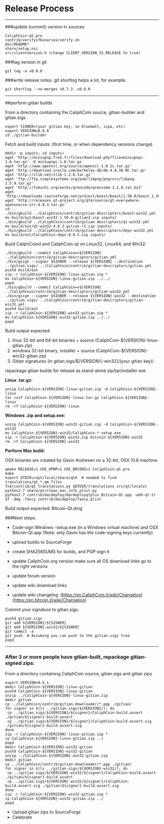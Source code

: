 Release Process
====================

* * *

###update (commit) version in sources


	CaliphCoin-qt.pro
	contrib/verifysfbinaries/verify.sh
	doc/README*
	share/setup.nsi
	src/clientversion.h (change CLIENT_VERSION_IS_RELEASE to true)

###tag version in git

	git tag -a v0.8.0

###write release notes. git shortlog helps a lot, for example:

	git shortlog --no-merges v0.7.2..v0.8.0

* * *

##perform gitian builds

 From a directory containing the CaliphCoin source, gitian-builder and gitian.sigs
  
	export SIGNER=(your gitian key, ie bluematt, sipa, etc)
	export VERSION=0.8.0
	cd ./gitian-builder

 Fetch and build inputs: (first time, or when dependency versions change)

	mkdir -p inputs; cd inputs/
	wget 'http://miniupnp.free.fr/files/download.php?file=miniupnpc-1.6.tar.gz' -O miniupnpc-1.6.tar.gz
	wget 'http://www.openssl.org/source/openssl-1.0.1c.tar.gz'
	wget 'http://download.oracle.com/berkeley-db/db-4.8.30.NC.tar.gz'
	wget 'http://zlib.net/zlib-1.2.6.tar.gz'
	wget 'ftp://ftp.simplesystems.org/pub/libpng/png/src/libpng-1.5.9.tar.gz'
	wget 'http://fukuchi.org/works/qrencode/qrencode-3.2.0.tar.bz2'
	wget 'http://downloads.sourceforge.net/project/boost/boost/1.50.0/boost_1_50_0.tar.bz2'
	wget 'http://releases.qt-project.org/qt4/source/qt-everywhere-opensource-src-4.8.3.tar.gz'
	cd ..
	./bin/gbuild ../CaliphCoin/contrib/gitian-descriptors/boost-win32.yml
	mv build/out/boost-win32-1.50.0-gitian2.zip inputs/
	./bin/gbuild ../CaliphCoin/contrib/gitian-descriptors/qt-win32.yml
	mv build/out/qt-win32-4.8.3-gitian-r1.zip inputs/
	./bin/gbuild ../CaliphCoin/contrib/gitian-descriptors/deps-win32.yml
	mv build/out/CaliphCoin-deps-0.0.5.zip inputs/

 Build CaliphCoind and CaliphCoin-qt on Linux32, Linux64, and Win32:
  
	./bin/gbuild --commit CaliphCoin=v${VERSION} ../CaliphCoin/contrib/gitian-descriptors/gitian.yml
	./bin/gsign --signer $SIGNER --release ${VERSION} --destination ../gitian.sigs/ ../CaliphCoin/contrib/gitian-descriptors/gitian.yml
	pushd build/out
	zip -r CaliphCoin-${VERSION}-linux-gitian.zip *
	mv CaliphCoin-${VERSION}-linux-gitian.zip ../../
	popd
	./bin/gbuild --commit CaliphCoin=v${VERSION} ../CaliphCoin/contrib/gitian-descriptors/gitian-win32.yml
	./bin/gsign --signer $SIGNER --release ${VERSION}-win32 --destination ../gitian.sigs/ ../CaliphCoin/contrib/gitian-descriptors/gitian-win32.yml
	pushd build/out
	zip -r CaliphCoin-${VERSION}-win32-gitian.zip *
	mv CaliphCoin-${VERSION}-win32-gitian.zip ../../
	popd

  Build output expected:

  1. linux 32-bit and 64-bit binaries + source (CaliphCoin-${VERSION}-linux-gitian.zip)
  2. windows 32-bit binary, installer + source (CaliphCoin-${VERSION}-win32-gitian.zip)
  3. Gitian signatures (in gitian.sigs/${VERSION}[-win32]/(your gitian key)/

repackage gitian builds for release as stand-alone zip/tar/installer exe

**Linux .tar.gz:**

	unzip CaliphCoin-${VERSION}-linux-gitian.zip -d CaliphCoin-${VERSION}-linux
	tar czvf CaliphCoin-${VERSION}-linux.tar.gz CaliphCoin-${VERSION}-linux
	rm -rf CaliphCoin-${VERSION}-linux

**Windows .zip and setup.exe:**

	unzip CaliphCoin-${VERSION}-win32-gitian.zip -d CaliphCoin-${VERSION}-win32
	mv CaliphCoin-${VERSION}-win32/CaliphCoin-*-setup.exe .
	zip -r CaliphCoin-${VERSION}-win32.zip bitcoin-${VERSION}-win32
	rm -rf CaliphCoin-${VERSION}-win32

**Perform Mac build:**

  OSX binaries are created by Gavin Andresen on a 32-bit, OSX 10.6 machine.

	qmake RELEASE=1 USE_UPNP=1 USE_QRCODE=1 CaliphCoin-qt.pro
	make
	export QTDIR=/opt/local/share/qt4  # needed to find translations/qt_*.qm files
	T=$(contrib/qt_translations.py $QTDIR/translations src/qt/locale)
	python2.7 share/qt/clean_mac_info_plist.py
	python2.7 contrib/macdeploy/macdeployqtplus Bitcoin-Qt.app -add-qt-tr $T -dmg -fancy contrib/macdeploy/fancy.plist

 Build output expected: Bitcoin-Qt.dmg

###Next steps:

* Code-sign Windows -setup.exe (in a Windows virtual machine) and
  OSX Bitcoin-Qt.app (Note: only Gavin has the code-signing keys currently)

* upload builds to SourceForge

* create SHA256SUMS for builds, and PGP-sign it

* update CaliphCoin.org version
  make sure all OS download links go to the right versions

* update forum version

* update wiki download links

* update wiki changelog: [https://en.CaliphCoin.it/wiki/Changelog](https://en.bitcoin.it/wiki/Changelog)

Commit your signature to gitian.sigs:

	pushd gitian.sigs
	git add ${VERSION}/${SIGNER}
	git add ${VERSION}-win32/${SIGNER}
	git commit -a
	git push  # Assuming you can push to the gitian.sigs tree
	popd

-------------------------------------------------------------------------

### After 3 or more people have gitian-built, repackage gitian-signed zips:

From a directory containing CaliphCoin source, gitian.sigs and gitian zips

	export VERSION=0.5.1
	mkdir CaliphCoin-${VERSION}-linux-gitian
	pushd CaliphCoin-${VERSION}-linux-gitian
	unzip ../CaliphCoin-${VERSION}-linux-gitian.zip
	mkdir gitian
	cp ../CaliphCoin/contrib/gitian-downloader/*.pgp ./gitian/
	for signer in $(ls ../gitian.sigs/${VERSION}/); do
	 cp ../gitian.sigs/${VERSION}/${signer}/CaliphCoin-build.assert ./gitian/${signer}-build.assert
	 cp ../gitian.sigs/${VERSION}/${signer}/CaliphCoin-build.assert.sig ./gitian/${signer}-build.assert.sig
	done
	zip -r CaliphCoin-${VERSION}-linux-gitian.zip *
	cp CaliphCoin-${VERSION}-linux-gitian.zip ../
	popd
	mkdir CaliphCoin-${VERSION}-win32-gitian
	pushd CaliphCoin-${VERSION}-win32-gitian
	unzip ../CaliphCoin-${VERSION}-win32-gitian.zip
	mkdir gitian
	cp ../CaliphCoin/contrib/gitian-downloader/*.pgp ./gitian/
	for signer in $(ls ../gitian.sigs/${VERSION}-win32/); do
	 cp ../gitian.sigs/${VERSION}-win32/${signer}/CaliphCoin-build.assert ./gitian/${signer}-build.assert
	 cp ../gitian.sigs/${VERSION}-win32/${signer}/CaliphCoin-build.assert.sig ./gitian/${signer}-build.assert.sig
	done
	zip -r CaliphCoin-${VERSION}-win32-gitian.zip *
	cp CaliphCoin-${VERSION}-win32-gitian.zip ../
	popd

- Upload gitian zips to SourceForge
- Celebrate 
